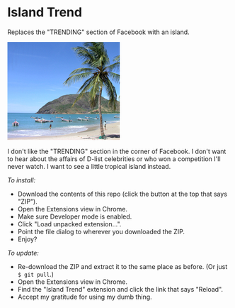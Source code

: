 Island Trend
============

Replaces the "TRENDING" section of Facebook with an island.

![much better](island.png)

I don't like the "TRENDING" section in the corner of Facebook.
I don't want to hear about the affairs of D-list celebrities or
who won a competition I'll never watch. I want to see a little
tropical island instead.

_To install:_

- Download the contents of this repo (click the button at the top that says "ZIP").
- Open the Extensions view in Chrome.
- Make sure Developer mode is enabled.
- Click "Load unpacked extension...".
- Point the file dialog to wherever you downloaded the ZIP.
- Enjoy?

_To update:_

- Re-download the ZIP and extract it to the same place as before. (Or just `$ git pull`.)
- Open the Extensions view in Chrome.
- Find the "Island Trend" extension and click the link that says "Reload".
- Accept my gratitude for using my dumb thing.
